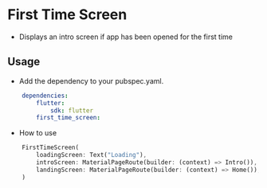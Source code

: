 # First Time Screen

* Displays an intro screen if app has been opened for the first time

## Usage

* Add the dependency to your pubspec.yaml.
```yaml
    dependencies:
        flutter:
            sdk: flutter
        first_time_screen:
```

* How to use
```dart
    FirstTimeScreen(
        loadingScreen: Text("Loading"),
        introScreen: MaterialPageRoute(builder: (context) => Intro()),
        landingScreen: MaterialPageRoute(builder: (context) => Home()),
    )

```
